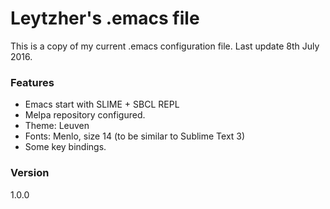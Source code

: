 # Leytzher's .emacs file

This is a copy of my current .emacs configuration file. 
Last update 8th July 2016.

### Features
  - Emacs start with SLIME + SBCL REPL
  - Melpa repository configured.
  - Theme: Leuven
  - Fonts: Menlo, size 14 (to be similar to Sublime Text 3)
  - Some key bindings.
  
  
### Version
1.0.0
